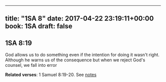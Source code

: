 
---
title: "1SA 8"
date: 2017-04-22 23:19:11+00:00
book: 1SA
draft: false
---

## 1SA 8:19

God allows us to do something even if the intention for doing it wasn't right. Although he warns us of the consequence but when we reject God's counsel, we fall into error

**Related verses**: 1 Samuel 8:19-20. See [notes](https://my.bible.com/notes/2619318957496852989)

